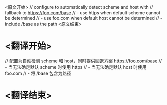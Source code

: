 
<原文开始>
	// configure to automatically detect scheme and host with
	// fallback to https://foo.com/base
	// - use https when default scheme cannot be determined
	// - use foo.com when default host cannot be determined
	// - include /base as the path
<原文结束>

# <翻译开始>
// 配置为自动检测 scheme 和 host，同时提供回退方案 https://foo.com/base
// - 当无法确定默认 scheme 时使用 https
// - 当无法确定默认 host 时使用 foo.com
// - 将 /base 包含为路径
# <翻译结束>

